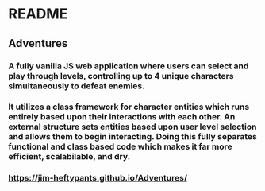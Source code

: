 # README
## Adventures
### A fully vanilla JS web application where users can select and play through levels, controlling up to 4 unique characters simultaneously to defeat enemies.
### It utilizes a class framework for character entities which runs entirely based upon their interactions with each other. An external structure sets entities based upon user level selection and allows them to begin interacting. Doing this fully separates functional and class based code which makes it far more efficient, scalabilable, and dry.
### https://jim-heftypants.github.io/Adventures/
